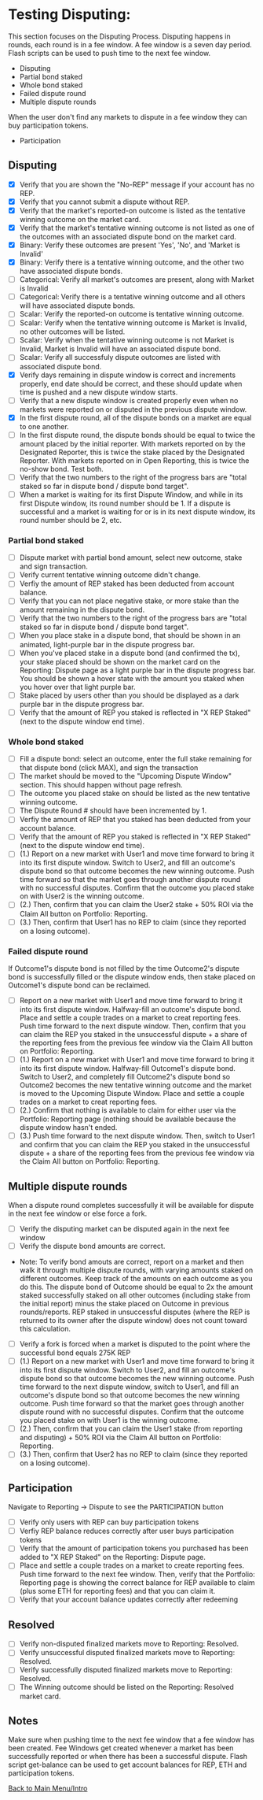 # Testing Disputing:

This section focuses on the Disputing Process. Disputing happens in rounds, each round is in a fee window. A fee window is a seven day period. Flash scripts can be used to push time to the next fee window.
  * Disputing
  * Partial bond staked
  * Whole bond staked
  * Failed dispute round
  * Multiple dispute rounds

When the user don't find any markets to dispute in a fee window they can buy participation tokens.
  * Participation 

## Disputing

- [x] Verify that you are shown the "No-REP" message if your account has no REP.
- [x] Verify that you cannot submit a dispute without REP.
- [x] Verify that the market's reported-on outcome is listed as the tentative winning outcome on the market card.
- [x] Verify that the market's tentative winning outcome is not listed as one of the outcomes with an associated dispute bond on the market card.
- [x] Binary: Verify these outcomes are present 'Yes', 'No', and 'Market is Invalid'
- [x] Binary: Verify there is a tentative winning outcome, and the other two have associated dispute bonds.
- [ ] Categorical: Verify all market's outcomes are present, along with Market is Invalid
- [ ] Categorical: Verify there is a tentative winning outcome and all others will have associated dispute bonds.
- [ ] Scalar: Verify the reported-on outcome is tentative winning outcome. 
- [ ] Scalar: Verify when the tentative winning outcome is Market is Invalid, no other outcomes will be listed.
- [ ] Scalar: Verify when the tentative winning outcome is not Market is Invalid, Market is Invalid will have an associated dispute bond.
- [ ] Scalar: Verify all successfuly dispute outcomes are listed with associated dispute bond.
- [x] Verify days remaining in dispute window is correct and increments properly, end date should be correct, and these should update when time is pushed and a new dispute window starts.
- [ ] Verify that a new dispute window is created properly even when no markets were reported on or disputed in the previous dispute window.
- [x] In the first dispute round, all of the dispute bonds on a market are equal to one another.
- [ ] In the first dispute round, the dispute bonds should be equal to twice the amount placed by the initial reporter. With markets reported on by the Designated Reporter, this is twice the stake placed by the Designated Reporter. With markets reported on in Open Reporting, this is twice the no-show bond. Test both.
- [ ] Verify that the two numbers to the right of the progress bars are "total staked so far in dispute bond / dispute bond target".
- [ ] When a market is waiting for its first Dispute Window, and while in its first Dispute window, its round number should be 1. If a dispute is successful and a market is waiting for or is in its next dispute window, its round number should be 2, etc.

### Partial bond staked

- [ ] Dispute market with partial bond amount, select new outcome, stake and sign transaction.
- [ ] Verify current tentative winning outcome didn't change.
- [ ] Verfiy the amount of REP staked has been deducted from account balance.
- [ ] Verify that you can not place negative stake, or more stake than the amount remaining in the dispute bond.
- [ ] Verify that the two numbers to the right of the progress bars are "total staked so far in dispute bond / dispute bond target".
- [ ] When you place stake in a dispute bond, that should be shown in an animated, light-purple bar in the dispute progress bar.
- [ ] When you've placed stake in a dispute bond (and confirmed the tx), your stake placed should be shown on the market card on the Reporting: Dispute page as a light purple bar in the dispute progress bar. You should be shown a hover state with the amount you staked when you hover over that light purple bar.
- [ ] Stake placed by users other than you should be displayed as a dark purple bar in the dispute progress bar.
- [ ] Verify that the amount of REP you staked is reflected in "X REP Staked" (next to the dispute window end time).

### Whole bond staked

- [ ] Fill a dispute bond: select an outcome, enter the full stake remaining for that dispute bond (click MAX), and sign the transaction
- [ ] The market should be moved to the "Upcoming Dispute Window" section. This should happen without page refresh.
- [ ] The outcome you placed stake on should be listed as the new tentative winning outcome.
- [ ] The Dispute Round # should have been incremented by 1.
- [ ] Verfiy the amount of REP that you staked has been deducted from your account balance.
- [ ] Verify that the amount of REP you staked is reflected in "X REP Staked" (next to the dispute window end time).
- [ ] (1.) Report on a new market with User1 and move time forward to bring it into its first dispute window. Switch to User2, and fill an outcome's dispute bond so that outcome becomes the new winning outcome. Push time forward so that the market goes through another dispute round with no successful disputes. Confirm that the outcome you placed stake on with User2 is the winning outcome. 
- [ ] (2.) Then, confirm that you can claim the User2 stake + 50% ROI via the Claim All button on Portfolio: Reporting.
- [ ] (3.) Then, confirm that User1 has no REP to claim (since they reported on a losing outcome).

### Failed dispute round

If Outcome1's dispute bond is not filled by the time Outcome2's dispute bond is successfully filled or the dispute window ends, then stake placed on Outcome1's dispute bond can be reclaimed.

- [ ] Report on a new market with User1 and move time forward to bring it into its first dispute window. Halfway-fill an outcome's dispute bond. Place and settle a couple trades on a market to creat reporting fees. Push time forward to the next dispute window. Then, confirm that you can claim the REP you staked in the unsuccessful dispute + a share of the reporting fees from the previous fee window via the Claim All button on Portfolio: Reporting.
- [ ] (1.) Report on a new market with User1 and move time forward to bring it into its first dispute window. Halfway-fill Outcome1's dispute bond. Switch to User2, and completely fill Outcome2's dispute bond so Outcome2 becomes the new tentative winning outcome and the market is moved to the Upcoming Dispute Window. Place and settle a couple trades on a market to creat reporting fees.
- [ ] (2.) Confirm that nothing is available to claim for either user via the Portfolio: Reporting page (nothing should be available because the dispute window hasn't ended.
- [ ] (3.) Push time forward to the next dispute window. Then, switch to User1 and confirm that you can claim the REP you staked in the unsuccessful dispute + a share of the reporting fees from the previous fee window via the Claim All button on Portfolio: Reporting.

## Multiple dispute rounds

When a dispute round completes successfully it will be available for dispute in the next fee window or else force a fork. 

- [ ] Verify the disputing market can be disputed again in the next fee window
- [ ] Verify the dispute bond amounts are correct. 
* Note: To verify bond amouts are correct, report on a market and then walk it through multiple dispute rounds, with varying amounts staked on different outcomes. Keep track of the amounts on each outcome as you do this. The dispute bond of Outcome should be equal to 2x the amount staked successfully staked on all other outcomes (including stake from the initial report) minus the stake placed on Outcome in previous rounds/reports. REP staked in unsuccessful disputes (where the REP is returned to its owner after the dispute window) does not count toward this calculation.
- [ ] Verify a fork is forced when a market is disputed to the point where the successful bond equals 275K REP
- [ ] (1.) Report on a new market with User1 and move time forward to bring it into its first dispute window. Switch to User2, and fill an outcome's dispute bond so that outcome becomes the new winning outcome. Push time forward to the next dispute window, switch to User1, and fill an outcome's dispute bond so that outcome becomes the new winning outcome. Push time forward so that the market goes through another dispute round with no successful disputes. Confirm that the outcome you placed stake on with User1 is the winning outcome. 
- [ ] (2.) Then, confirm that you can claim the User1 stake (from reporting and disputing) + 50% ROI via the Claim All button on Portfolio: Reporting.
- [ ] (3.) Then, confirm that User2 has no REP to claim (since they reported on a losing outcome).

## Participation

Navigate to Reporting -> Dispute to see the PARTICIPATION button

- [ ] Verify only users with REP can buy participation tokens
- [ ] Verfiy REP balance reduces correctly after user buys participation tokens
- [ ] Verify that the amount of participation tokens you purchased has been added to "X REP Staked" on the Reporting: Dispute page.
- [ ] Place and settle a couple trades on a market to create reporting fees. Push time forward to the next fee window. Then, verify that the Portfolio: Reporting page is showing the correct balance for REP available to claim (plus some ETH for reporting fees) and that you can claim it.
- [ ] Verify that your account balance updates correctly after redeeming

## Resolved

- [ ] Verify non-disputed finalized markets move to Reporting: Resolved.
- [ ] Verify unsuccessful disputed finalized markets move to Reporting: Resolved.
- [ ] Verify successfully disputed finalized markets move to Reporting: Resolved.
- [ ] The Winning outcome should be listed on the Reporting: Resolved market card.

## Notes

Make sure when pushing time to the next fee window that a fee window has been created. Fee Windows get created whenever a market has been successfully reported or when there has been a successful dispute. Flash script get-balance can be used to get account balances for REP, ETH and participation tokens.

[Back to Main Menu/Intro](https://github.com/AugurProject/augur-walkthrough/)
